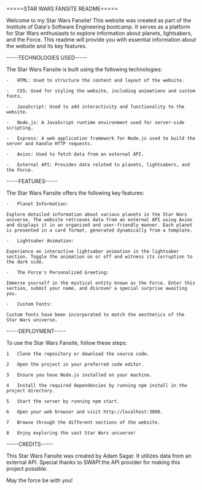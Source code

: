 =====STAR WARS FANSITE README=====

Welcome to my Star Wars Fansite! This website was created as part of the Institute of Data's Software Engineering bootcamp. It serves as a platform for Star Wars enthusiasts to explore information about planets, lightsabers, and the Force. This readme will provide you with essential information about the website and its key features.


-----TECHNOLOGIES USED-----

The Star Wars Fansite is built using the following technologies:

    -   HTML: Used to structure the content and layout of the website.

    -   CSS: Used for styling the website, including animations and custom fonts.

    -   JavaScript: Used to add interactivity and functionality to the website.

    -   Node.js: A JavaScript runtime environment used for server-side scripting.

    -   Express: A web application framework for Node.js used to build the server and handle HTTP requests.

    -   Axios: Used to fetch data from an external API.

    -   External API: Provides data related to planets, lightsabers, and the Force.


-----FEATURES-----

The Star Wars Fansite offers the following key features:

    -   Planet Information: 
    
    Explore detailed information about various planets in the Star Wars universe. The website retrieves data from an external API using Axios and displays it in an organized and user-friendly manner. Each planet is presented in a card format, generated dynamically from a template.

    -   Lightsaber Animation:
    
    Experience an interactive lightsaber animation in the lightsaber section. Toggle the animation on or off and witness its corruption to the dark side.

    -   The Force's Personalized Greeting:

    Immerse yourself in the mystical entity known as the Force. Enter this section, submit your name, and discover a special surprise awaiting you.

    -   Custom Fonts:
    
    Custom fonts have been incorporated to match the aesthetics of the Star Wars universe.


-----DEPLOYMENT-----

To use the Star Wars Fansite, follow these steps:

    1   Clone the repository or download the source code.

    2   Open the project in your preferred code editor.

    3   Ensure you have Node.js installed on your machine.

    4   Install the required dependencies by running npm install in the project directory.

    5   Start the server by running npm start.

    6   Open your web browser and visit http://localhost:3000.

    7   Browse through the different sections of the website.

    8   Enjoy exploring the vast Star Wars universe!


-----CREDITS-----

This Star Wars Fansite was created by Adam Sagar. It utilizes data from an external API. Special thanks to SWAPI the API provider for making this project possible.

May the force be with you!




